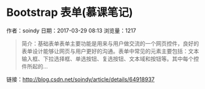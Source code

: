 # Bootstrap 表单(慕课笔记)
作者：soindy
日期：2017-03-29 08:13
浏览量：1217
> 简介：基础表单表单主要功能是用来与用户做交流的一个网页控件，良好的表单设计能够让网页与用户更好的沟通。表单中常见的元素主要包括：文本输入框、下拉选择框、单选按钮、复选按钮、文本域和按钮等。其中每个控件所起的...

 链接：http://blog.csdn.net/soindy/article/details/64918937
